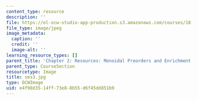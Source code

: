 ```yaml
---
content_type: resource
description: ''
file: https://ol-ocw-studio-app-production.s3.amazonaws.com/courses/18-s097-applied-category-theory-january-iap-2019/e4f98d3514ff73e88b55d6f45dd851b9_ses3.jpg
file_type: image/jpeg
image_metadata:
  caption: ''
  credit: ''
  image-alt: ''
learning_resource_types: []
parent_title: 'Chapter 2: Resources: Monoidal Preorders and Enrichment'
parent_type: CourseSection
resourcetype: Image
title: ses3.jpg
type: OCWImage
uid: e4f98d35-14ff-73e8-8b55-d6f45dd851b9
---
```

